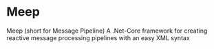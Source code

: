 # Meep
Meep (short for Message Pipeline) A .Net-Core framework for creating reactive message processing pipelines with an easy XML syntax
